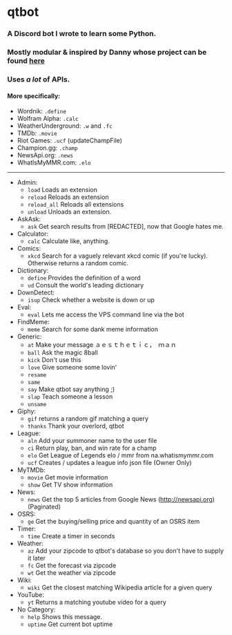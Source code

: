 # qtbot
### A Discord bot I wrote to learn some Python.
### Mostly modular & inspired by Danny whose project can be found [here](https://github.com/Rapptz/RoboDanny)
### Uses *a lot* of APIs.
#### More specifically:
* Wordnik: `.define`
* Wolfram Alpha: `.calc`
* WeatherUnderground: `.w` and `.fc`
* TMDb: `.movie`
* Riot Games: `.ucf` (updateChampFile)
* Champion.gg: `.champ`
* NewsApi.org: `.news`
* WhatIsMyMMR.com: `.elo`
---
* Admin:
  * `load`       Loads an extension 
  * `reload`     Reloads an extension 
  * `reload_all` Reloads all extensions 
  * `unload`     Unloads an extension. 
* AskAsk:
  * `ask`        Get search results from [REDACTED], now that Google hates me. 
* Calculator:
  * `calc`       Calculate like, anything. 
* Comics:
  * `xkcd`       Search for a vaguely relevant xkcd comic (if you're lucky). Otherwise returns a random comic.
* Dictionary:
  * `define`     Provides the definition of a word 
  * `ud`         Consult the world's leading dictionary 
* DownDetect:
  * `isup`       Check whether a website is down or up 
* Eval:
  * `eval`       Lets me access the VPS command line via the bot 
* FindMeme:
  * `meme`       Search for some dank meme information 
* Generic:
  * `at`         Make your message ａｅｓｔｈｅｔｉｃ，　ｍａｎ 
  * `ball`       Ask the magic 8ball 
  * `kick`       Don't use this 
  * `love`       Give someone some lovin' 
  * `resame`     
  * `same`       
  * `say`        Make qtbot say anything ;) 
  * `slap`       Teach someone a lesson 
  * `unsame`     
* Giphy:
  * `gif`        returns a random gif matching a query 
  * `thanks`     Thank your overlord, qtbot 
* League:
  * `aln`        Add your summoner name to the user file 
  * `ci`         Return play, ban, and win rate for a champ 
  * `elo`        Get League of Legends elo / mmr from na.whatismymmr.com 
  * `ucf`        Creates / updates a league info json file (Owner Only)
* MyTMDb:
  * `movie`      Get movie information 
  * `show`       Get TV show information 
* News:
  * `news`       Get the top 5 articles from Google News (http://newsapi.org) (Paginated)
* OSRS:
  * `ge`         Get the buying/selling price and quantity of an OSRS item 
* Timer:
  * `time`       Create a timer in seconds 
* Weather:
  * `az`         Add your zipcode to qtbot's database so you don't have to supply it later
  * `fc`         Get the forecast via zipcode 
  * `wt`         Get the weather via zipcode 
* Wiki:
  * `wiki`       Get the closest matching Wikipedia article for a given query 
* YouTube:
  * `yt`         Returns a matching youtube video for a query 
* No Category:
  * `help`       Shows this message.
  * `uptime`     Get current bot uptime 
  
